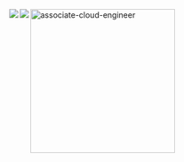 <a href="https://github.com/anuraghazra/github-readme-stats">
  <img align="left" src="https://github-readme-stats.vercel.app/api?username=shooooori0128&count_private=true&show_icons=true" />
</a>
<a href="https://github.com/anuraghazra/github-readme-stats">
  <img align="left" src="https://github-readme-stats.vercel.app/api/top-langs/?username=shooooori0128" />
</a>
<img width="260" alt="associate-cloud-engineer" src="https://github.com/shooooori0128/shooooori0128/assets/52127420/2cd9191a-22d6-4325-aac5-baf7ce3f2533">
